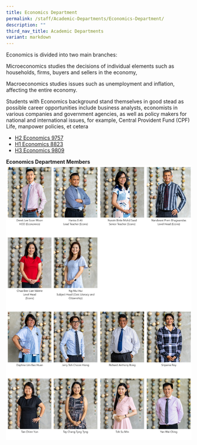 ```yaml
---
title: Economics Department
permalink: /staff/Academic-Departments/Economics-Department/
description: ""
third_nav_title: Academic Departments
variant: markdown
---
```

Economics is divided into two main branches:

Microeconomics studies the decisions of individual elements such as households, firms, buyers and sellers in the economy, 

Macroeconomics studies issues such as unemployment and inflation, affecting the entire economy.

Students with Economics background stand themselves in good stead as possible career opportunities include business analysts, economists in various companies and government agencies, as well as policy makers for national and international issues, for example, Central Provident Fund (CPF) Life, manpower policies, et cetera

* [H2 Economics 9757](https://www.seab.gov.sg/docs/default-source/national-examinations/syllabus/alevel/2021syllabus/9757_y21_sy.pdf)
* [H1 Economics 8823](https://www.seab.gov.sg/docs/default-source/national-examinations/syllabus/alevel/2021syllabus/8823_y21_sy.pdf)
* [H3 Economics 9809](https://www.seab.gov.sg/docs/default-source/national-examinations/syllabus/alevel/2021syllabus/9809_y21_sy.pdf)

**Economics Department Members**
![Econs Department Staff](/images/Econs_Dept.jpg)